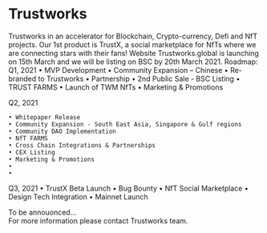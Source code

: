 # Trustworks

Trustworks in an accelerator for Blockchain, Crypto-currency, Defi and NfT projects.
Our 1st product is TrustX, a social marketplace for NfTs where we are connecting stars with their fans!
Website Trustworks.global is launching on 15th March and we will be listing on BSC by 20th March 2021.
Roadmap: 
Q1, 2021
    • MVP Development
    • Community Expansion – Chinese
    • Re-branded to Trustworks
    • Partnership 
    • 2nd Public Sale - BSC Listing
    • TRUST FARMS
    • Launch of TWM NfTs
    • Marketing & Promotions

Q2, 2021

    • Whitepaper Release
    • Community Expansion - South East Asia, Singapore & Gulf regions 
    • Community DAO Implementation
    • NfT FARMS
    • Cross Chain Integrations & Partnerships
    • CEX Listing
    • Marketing & Promotions 
    • 
    • 
Q3, 2021
    • TrustX Beta Launch 
    • Bug Bounty
    • NfT Social Marketplace
    • Design Tech Integration
    • Mainnet Launch

To be annouonced...  
For more information please contact Trustworks team.
 
